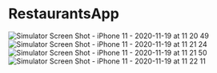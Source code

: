 # RestaurantsApp
![Simulator Screen Shot - iPhone 11 - 2020-11-19 at 11 20 49](https://user-images.githubusercontent.com/63063197/99694407-67184880-2a5a-11eb-8f32-cc971c4a6c3a.png)
![Simulator Screen Shot - iPhone 11 - 2020-11-19 at 11 21 24](https://user-images.githubusercontent.com/63063197/99694415-6a133900-2a5a-11eb-8b91-cabfda155435.png)
![Simulator Screen Shot - iPhone 11 - 2020-11-19 at 11 21 50](https://user-images.githubusercontent.com/63063197/99694423-6bdcfc80-2a5a-11eb-862e-e547ea1ae8ec.png)
![Simulator Screen Shot - iPhone 11 - 2020-11-19 at 11 22 11](https://user-images.githubusercontent.com/63063197/99694432-6e3f5680-2a5a-11eb-952b-fd7c59e15646.png)
